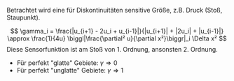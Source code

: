Betrachtet wird eine für Diskontinuitäten sensitive Größe, z.B. Druck (Stoß, Staupunkt).

$$
\gamma_i = \frac{|u_{i+1} - 2u_i + u_{i-1}|}{|u_{i+1}| + |2u_i| + |u_{i-1}|} \approx \frac{1}{4u} \biggl|\frac{\partial² u}{\partial x²}\biggr|_i \Delta x²
$$
Diese Sensorfunktion ist am Stoß von 1. Ordnung, ansonsten 2. Ordnung.

- Für perfekt "glatte" Gebiete: $\gamma \Longrightarrow 0$ 
- Für perfekt "unglatte" Gebiete: $\gamma \Longrightarrow 1$ 